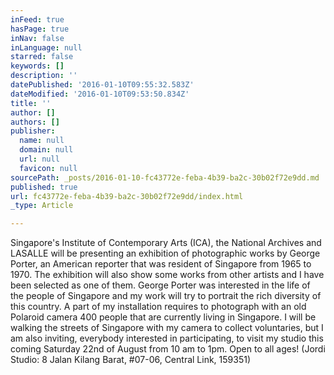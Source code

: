 ```yaml
---
inFeed: true
hasPage: true
inNav: false
inLanguage: null
starred: false
keywords: []
description: ''
datePublished: '2016-01-10T09:55:32.583Z'
dateModified: '2016-01-10T09:53:50.834Z'
title: ''
author: []
authors: []
publisher:
  name: null
  domain: null
  url: null
  favicon: null
sourcePath: _posts/2016-01-10-fc43772e-feba-4b39-ba2c-30b02f72e9dd.md
published: true
url: fc43772e-feba-4b39-ba2c-30b02f72e9dd/index.html
_type: Article

---
```

Singapore's Institute of Contemporary Arts (ICA), the National Archives and LASALLE will be presenting an exhibition of photographic works by George Porter, an American reporter that was resident of Singapore from 1965 to 1970\. The exhibition will also show some works from other artists and I have been selected as one of them. George Porter was interested in the life of the people of Singapore and my work will try to portrait the rich diversity of this country. A part of my installation requires to photograph with an old Polaroid camera 400 people that are currently living in Singapore. I will be walking the streets of Singapore with my camera to collect voluntaries, but I am also inviting, everybody interested in participating, to visit my studio this coming Saturday 22nd of August from 10 am to 1pm. Open to all ages! (Jordi Studio: 8 Jalan Kilang Barat, \#07-06, Central Link, 159351)